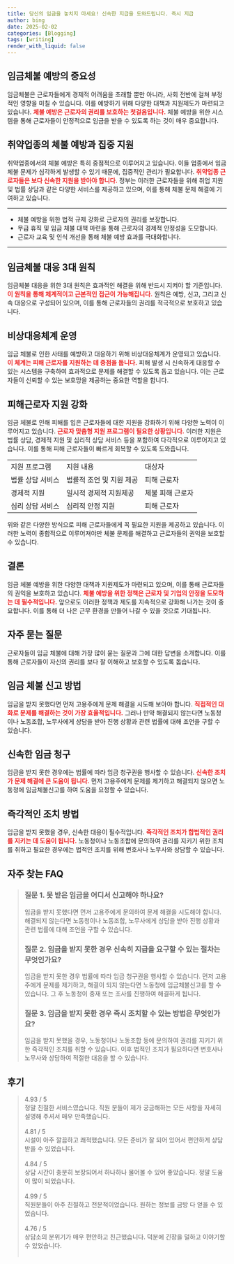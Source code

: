 ```yaml
---
title: 당신의 임금을 놓치지 마세요! 신속한 지급을 도와드립니다. 즉시 지급
author: bing
date: 2025-02-02
categories: [Blogging]
tags: [writing]
render_with_liquid: false
---
```



<h2 id='임금체불 예방의 중요성'>임금체불 예방의 중요성</h2>

<p>임금체불은 근로자들에게 경제적 어려움을 초래할 뿐만 아니라, 사회 전반에 걸쳐 부정적인 영향을 미칠 수 있습니다. 이를 예방하기 위해 다양한 대책과 지원제도가 마련되고 있습니다. <b><span style="color: #ee2323;">체불 예방은 근로자의 권리를 보호하는 첫걸음입니다.</span></b> 체불 예방을 위한 시스템을 통해 근로자들이 안정적으로 임금을 받을 수 있도록 하는 것이 매우 중요합니다.</p>

<h2 id='취약업종의 체불 예방과 집중 지원'>취약업종의 체불 예방과 집중 지원</h2>

<p>취약업종에서의 체불 예방은 특히 중점적으로 이루어지고 있습니다. 이들 업종에서 임금체불 문제가 심각하게 발생할 수 있기 때문에, 집중적인 관리가 필요합니다. <b><span style="color: #ee2323;">취약업종 근로자들은 보다 신속한 지원을 받아야 합니다.</span></b> 정부는 이러한 근로자들을 위해 취업 지원 및 법률 상담과 같은 다양한 서비스를 제공하고 있으며, 이를 통해 체불 문제 해결에 기여하고 있습니다.</p>

<hr />

<ul>
    <li>체불 예방을 위한 법적 규제 강화로 근로자의 권리를 보장합니다.</li>
    <li>무급 휴직 및 임금 체불 대책 마련을 통해 근로자의 경제적 안정성을 도모합니다.</li>
    <li>근로자 교육 및 인식 개선을 통해 체불 예방 효과를 극대화합니다.</li>
</ul>

<hr />

<h2 id='임금체불 대응 3대 원칙'>임금체불 대응 3대 원칙</h2>

<p>임금체불 대응을 위한 3대 원칙은 효과적인 해결을 위해 반드시 지켜야 할 기준입니다. <b><span style="color: #ee2323;">이 원칙을 통해 체계적이고 근본적인 접근이 가능해집니다.</span></b> 원칙은 예방, 신고, 그리고 신속 대응으로 구성되어 있으며, 이를 통해 근로자들의 권리를 적극적으로 보호하고 있습니다.</p>

<h2 id='비상대응체계 운영'>비상대응체계 운영</h2>

<p>임금 체불로 인한 사태를 예방하고 대응하기 위해 비상대응체계가 운영되고 있습니다. <b><span style="color: #ee2323;">이 체계는 피해 근로자를 지원하는 데 중점을 둡니다.</span></b> 피해 발생 시 신속하게 대응할 수 있는 시스템을 구축하여 효과적으로 문제를 해결할 수 있도록 돕고 있습니다. 이는 근로자들이 신뢰할 수 있는 보호망을 제공하는 중요한 역할을 합니다.</p>

<h2 id='피해근로자 지원 강화'>피해근로자 지원 강화</h2>

<p>임금 체불로 인해 피해를 입은 근로자들에 대한 지원을 강화하기 위해 다양한 노력이 이루어지고 있습니다. <b><span style="color: #ee2323;">근로자 맞춤형 지원 프로그램이 필요한 상황입니다.</span></b> 이러한 지원은 법률 상담, 경제적 지원 및 심리적 상담 서비스 등을 포함하여 다각적으로 이루어지고 있습니다. 이를 통해 피해 근로자들이 빠르게 회복할 수 있도록 도와줍니다.</p>

<table>
    <tr>
        <td>지원 프로그램</td>
        <td>지원 내용</td>
        <td>대상자</td>
    </tr>
    <tr>
        <td>법률 상담 서비스</td>
        <td>법률적 조언 및 지원 제공</td>
        <td>피해 근로자</td>
    </tr>
    <tr>
        <td>경제적 지원</td>
        <td>일시적 경제적 지원제공</td>
        <td>체불 피해 근로자</td>
    </tr>
    <tr>
        <td>심리 상담 서비스</td>
        <td>심리적 안정 지원</td>
        <td>피해 근로자</td>
    </tr>
</table>

<p>위와 같은 다양한 방식으로 피해 근로자들에게 꼭 필요한 지원을 제공하고 있습니다. 이러한 노력이 종합적으로 이루어져야만 체불 문제를 해결하고 근로자들의 권익을 보호할 수 있습니다.</p>

<h2 id='결론'>결론</h2>

<p>임금 체불 예방을 위한 다양한 대책과 지원제도가 마련되고 있으며, 이를 통해 근로자들의 권익을 보호하고 있습니다. <b><span style="color: #ee2323;">체불 예방을 위한 정책은 근로자 및 기업의 안정을 도모하는 데 필수적입니다.</span></b> 앞으로도 이러한 정책과 제도를 지속적으로 강화해 나가는 것이 중요합니다. 이를 통해 더 나은 근무 환경을 만들어 나갈 수 있을 것으로 기대됩니다.</p>

<h2 id='자주 묻는 질문'>자주 묻는 질문</h2>

<p>근로자들이 임금 체불에 대해 가장 많이 묻는 질문과 그에 대한 답변을 소개합니다. 이를 통해 근로자들이 자신의 권리를 보다 잘 이해하고 보호할 수 있도록 돕습니다.</p>

<h2 id='임금 체불 신고 방법'>임금 체불 신고 방법</h2>

<p>임금을 받지 못했다면 먼저 고용주에게 문제 해결을 시도해 보아야 합니다. <b><span style="color: #ee2323;">직접적인 대화로 문제를 해결하는 것이 가장 효율적입니다.</span></b> 그러나 만약 해결되지 않는다면 노동청이나 노동조합, 노무사에게 상담을 받아 진행 상황과 관련 법률에 대해 조언을 구할 수 있습니다.</p>

<h2 id='신속한 임금 청구'>신속한 임금 청구</h2>

<p>임금을 받지 못한 경우에는 법률에 따라 임금 청구권을 행사할 수 있습니다. <b><span style="color: #ee2323;">신속한 조치가 문제 해결에 큰 도움이 됩니다.</span></b> 먼저 고용주에게 문제를 제기하고 해결되지 않으면 노동청에 임금체불신고를 하여 도움을 요청할 수 있습니다.</p>

<h2 id='즉각적인 조치 방법'>즉각적인 조치 방법</h2>

<p>임금을 받지 못했을 경우, 신속한 대응이 필수적입니다. <b><span style="color: #ee2323;">즉각적인 조치가 합법적인 권리를 지키는 데 도움이 됩니다.</span></b> 노동청이나 노동조합에 문의하여 권리를 지키기 위한 조치를 취하고 필요한 경우에는 법적인 조치를 위해 변호사나 노무사와 상담할 수 있습니다.</p>


<h2 id='자주_찾는_FAQ'>자주 찾는 FAQ</h2>
<div itemscope="" itemtype="https://schema.org/FAQPage">
<blockquote>
<div itemscope="" itemprop="mainEntity" itemtype="https://schema.org/Question">
<h3 itemprop="name">질문 1. 못 받은 임금을 어디서 신고해야 하나요?</h3>
<div itemscope="" itemprop="acceptedAnswer" itemtype="https://schema.org/Answer">
<span itemprop="text">
<p>임금을 받지 못했다면 먼저 고용주에게 문의하여 문제 해결을 시도해야 합니다. 해결되지 않는다면 노동청이나 노동조합, 노무사에게 상담을 받아 진행 상황과 관련 법률에 대해 조언을 구할 수 있습니다.</p>
</span>
</div>
</div>
<div itemscope="" itemprop="mainEntity" itemtype="https://schema.org/Question">
<h3 itemprop="name">질문 2. 임금을 받지 못한 경우 신속히 지급을 요구할 수 있는 절차는 무엇인가요?</h3>
<div itemscope="" itemprop="acceptedAnswer" itemtype="https://schema.org/Answer">
<span itemprop="text">
<p>임금을 받지 못한 경우 법률에 따라 임금 청구권을 행사할 수 있습니다. 먼저 고용주에게 문제를 제기하고, 해결이 되지 않는다면 노동청에 임금체불신고를 할 수 있습니다. 그 후 노동청이 중재 또는 조사를 진행하여 해결하게 됩니다.</p>
</span>
</div>
</div>
<div itemscope="" itemprop="mainEntity" itemtype="https://schema.org/Question">
<h3 itemprop="name">질문 3. 임금을 받지 못한 경우 즉시 조치할 수 있는 방법은 무엇인가요?</h3>
<div itemscope="" itemprop="acceptedAnswer" itemtype="https://schema.org/Answer">
<span itemprop="text">
<p>임금을 받지 못했을 경우, 노동청이나 노동조합 등에 문의하여 권리를 지키기 위한 즉각적인 조치를 취할 수 있습니다. 이후 법적인 조치가 필요하다면 변호사나 노무사와 상담하여 적절한 대응을 할 수 있습니다.</p>
</span>
</div>
</div>
</blockquote>
</div>
<h2 id='후기'>후기</h2>
<div itemscope itemtype="https://schema.org/Product">
  <blockquote>
  <div itemprop="review" itemscope itemtype="https://schema.org/Review">
      <div itemprop="reviewRating" itemscope itemtype="https://schema.org/Rating"> <span itemprop="ratingValue">4.93</span> / <span itemprop="bestRating">5</span> </div>
      <span itemprop="reviewBody">정말 친절한 서비스였습니다. 직원 분들이 제가 궁금해하는 모든 사항을 자세히 설명해 주셔서 매우 만족했습니다.</span>
  </div>
  <br>
  <div itemprop="review" itemscope itemtype="https://schema.org/Review">
      <div itemprop="reviewRating" itemscope itemtype="https://schema.org/Rating"> <span itemprop="ratingValue">4.81</span> / <span itemprop="bestRating">5</span> </div>
      <span itemprop="reviewBody">시설이 아주 깔끔하고 쾌적했습니다. 모든 준비가 잘 되어 있어서 편안하게 상담받을 수 있었습니다.</span>
  </div>
  <br>
  <div itemprop="review" itemscope itemtype="https://schema.org/Review">
      <div itemprop="reviewRating" itemscope itemtype="https://schema.org/Rating"> <span itemprop="ratingValue">4.84</span> / <span itemprop="bestRating">5</span> </div>
      <span itemprop="reviewBody">상담 시간이 충분히 보장되어서 하나하나 물어볼 수 있어 좋았습니다. 정말 도움이 많이 되었습니다.</span>
  </div>
  <br>
  <div itemprop="review" itemscope itemtype="https://schema.org/Review">
      <div itemprop="reviewRating" itemscope itemtype="https://schema.org/Rating"> <span itemprop="ratingValue">4.99</span> / <span itemprop="bestRating">5</span> </div>
      <span itemprop="reviewBody">직원분들이 아주 친절하고 전문적이었습니다. 원하는 정보를 금방 다 얻을 수 있었습니다.</span>
  </div>
  <br>
  <div itemprop="review" itemscope itemtype="https://schema.org/Review">
      <div itemprop="reviewRating" itemscope itemtype="https://schema.org/Rating"> <span itemprop="ratingValue">4.76</span> / <span itemprop="bestRating">5</span> </div>
      <span itemprop="reviewBody">상담소의 분위기가 매우 편안하고 친근했습니다. 덕분에 긴장을 덜하고 이야기할 수 있었습니다.</span>
  </div>
  <br>
  </blockquote>
</div>
